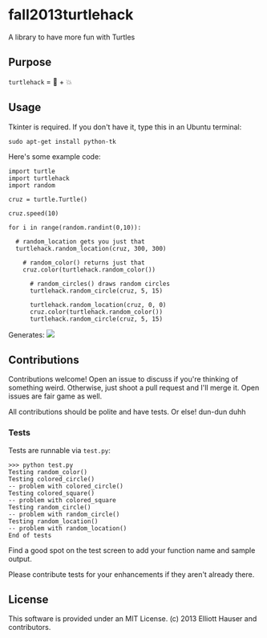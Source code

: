 fall2013turtlehack
==================

A library to have more fun with Turtles

## Purpose
`turtlehack` = :turtle: + :boom:

## Usage

Tkinter is required.  If you don't have it, type this in an Ubuntu terminal:
```
sudo apt-get install python-tk
```

Here's some example code:

```
import turtle
import turtlehack
import random

cruz = turtle.Turtle()

cruz.speed(10)

for i in range(random.randint(0,10)):
  
  # random_location gets you just that
  turtlehack.random_location(cruz, 300, 300)
    
    # random_color() returns just that
    cruz.color(turtlehack.random_color())
      
      # random_circles() draws random circles
      turtlehack.random_circle(cruz, 5, 15)
      
      turtlehack.random_location(cruz, 0, 0)
      cruz.color(turtlehack.random_color())
      turtlehack.random_circle(cruz, 5, 15)
```

Generates:
![](http://puu.sh/4M5Yh.png)

## Contributions
Contributions welcome!  Open an issue to discuss if you're thinking of something weird.  Otherwise, just shoot a pull request and I'll merge it.  Open issues are fair game as well.

All contributions should be polite and have tests. Or else!  dun-dun duhh

### Tests

Tests are runnable via `test.py`:
```
>>> python test.py
Testing random_color()
Testing colored_circle()
-- problem with colored_circle()
Testing colored_square()
-- problem with colored_square
Testing random_circle()
-- problem with random_circle()
Testing random_location()
-- problem with random_location()
End of tests
```

Find a good spot on the test screen to add your function name and sample output.

Please contribute tests for your enhancements if they aren't already there.

## License

This software is provided under an MIT License.  (c) 2013 Elliott Hauser and contributors.
